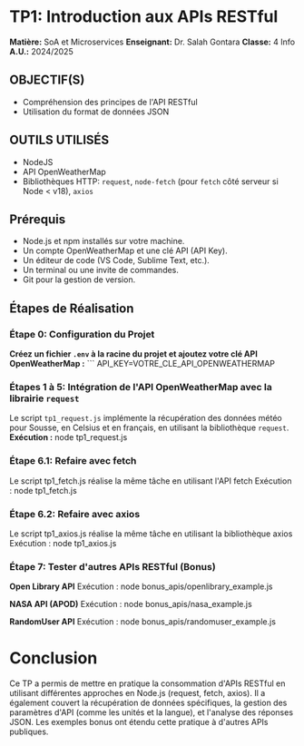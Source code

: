 # TP1: Introduction aux APIs RESTful

**Matière:** SoA et Microservices
**Enseignant:** Dr. Salah Gontara
**Classe:** 4 Info
**A.U.:** 2024/2025

## OBJECTIF(S)

*   Compréhension des principes de l'API RESTful
*   Utilisation du format de données JSON

## OUTILS UTILISÉS

*   NodeJS
*   API OpenWeatherMap
*   Bibliothèques HTTP: `request`, `node-fetch` (pour `fetch` côté serveur si Node < v18), `axios`

## Prérequis

*   Node.js et npm installés sur votre machine.
*   Un compte OpenWeatherMap et une clé API (API Key).
*   Un éditeur de code (VS Code, Sublime Text, etc.).
*   Un terminal ou une invite de commandes.
*   Git pour la gestion de version.

## Étapes de Réalisation

### Étape 0: Configuration du Projet

**Créez un fichier `.env` à la racine du projet et ajoutez votre clé API OpenWeatherMap :**
    ``` API_KEY=VOTRE_CLE_API_OPENWEATHERMAP
    
### Étapes 1 à 5: Intégration de l'API OpenWeatherMap avec la librairie `request`
Le script `tp1_request.js` implémente la récupération des données météo pour Sousse, en Celsius et en français, en utilisant la bibliothèque `request`.
**Exécution :**
node tp1_request.js



### Étape 6.1: Refaire avec fetch
Le script tp1_fetch.js réalise la même tâche en utilisant l'API fetch
Exécution :
node tp1_fetch.js


### Étape 6.2: Refaire avec axios
Le script tp1_axios.js réalise la même tâche en utilisant la bibliothèque axios
Exécution :
node tp1_axios.js

### Étape 7: Tester d'autres APIs RESTful (Bonus)
**Open Library API**
Exécution :
node bonus_apis/openlibrary_example.js

**NASA API (APOD)** 
Exécution :
node bonus_apis/nasa_example.js

**RandomUser API**
Exécution :
node bonus_apis/randomuser_example.js

# Conclusion
Ce TP a permis de mettre en pratique la consommation d'APIs RESTful en utilisant différentes approches en Node.js (request, fetch, axios). Il a également couvert la récupération de données spécifiques, la gestion des paramètres d'API (comme les unités et la langue), et l'analyse des réponses JSON. Les exemples bonus ont étendu cette pratique à d'autres APIs publiques.
